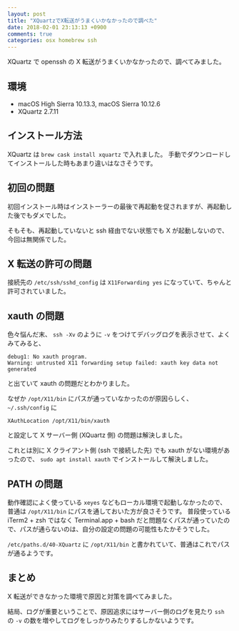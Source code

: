 ```yaml
---
layout: post
title: "XQuartzでX転送がうまくいかなかったので調べた"
date: 2018-02-01 23:13:13 +0900
comments: true
categories: osx homebrew ssh
---
```

XQuartz で openssh の X 転送がうまくいかなかったので、調べてみました。

<!--more-->

## 環境

- macOS High Sierra 10.13.3, macOS Sierra 10.12.6
- XQuartz 2.7.11

## インストール方法

XQuartz は `brew cask install xquartz` で入れました。
手動でダウンロードしてインストールした時もあまり違いはなさそうです。

## 初回の問題

初回インストール時はインストーラーの最後で再起動を促されますが、再起動した後でもダメでした。

そもそも、再起動していないと ssh 経由でない状態でも X が起動しないので、今回は無関係でした。

## X 転送の許可の問題

接続先の `/etc/ssh/sshd_config` は `X11Forwarding yes` になっていて、ちゃんと許可されていました。

## xauth の問題

色々悩んだ末、 `ssh -Xv` のように `-v` をつけてデバッグログを表示させて、よくみてみると、

    debug1: No xauth program.
    Warning: untrusted X11 forwarding setup failed: xauth key data not generated

と出ていて xauth の問題だとわかりました。

なぜか `/opt/X11/bin` にパスが通っていなかったのが原因らしく、 `~/.ssh/config` に

    XAuthLocation /opt/X11/bin/xauth

と設定して X サーバー側 (XQuartz 側) の問題は解決しました。

これとは別に X クライアント側 (ssh で接続した先) でも xauth がない環境があったので、 `sudo apt install xauth` でインストールして解決しました。

## PATH の問題

動作確認によく使っている `xeyes` などもローカル環境で起動しなかったので、普通は `/opt/X11/bin` にパスを通しておいた方が良さそうです。
普段使っている iTerm2 + zsh ではなく Terminal.app + bash だと問題なくパスが通っていたので、パスが通らないのは、自分の設定の問題の可能性もたかそうでした。

`/etc/paths.d/40-XQuartz` に `/opt/X11/bin` と書かれていて、普通はこれでパスが通るようです。

## まとめ

X 転送ができなかった環境で原因と対策を調べてみました。

結局、ログが重要ということで、原因追求にはサーバー側のログを見たり `ssh` の `-v` の数を増やしてログをしっかりみたりするしかないようです。
